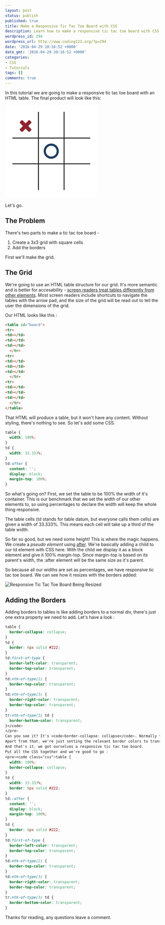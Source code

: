 ```yaml
---
layout: post
status: publish
published: true
title: Make a Responsive Tic Tac Toe Board with CSS
description: Learn how to make a responsive tic tac toe board with CSS and HTML. This tutorial walks you through the process of making responsive squares for your board.
wordpress_id: 294
wordpress_url: http://www.coding123.org/?p=294
date: '2016-04-29 20:16:52 +0000'
date_gmt: '2016-04-29 20:16:52 +0000'
categories:
- CSS
- Tutorials
tags: []
comments: true
---
```


In this tutorial we are going to make a responsive tic tac toe board with an HTML table. The final product will look like this:

<img class="wp-image-295 size-medium aligncenter" src="/assets/2016/04/tic-tac-toe-board-300x300.png" alt="Responsive Tic Tac Toe Board Being Played" width="300" height="300" />

Let's go.

## The Problem

There's two parts to make a tic tac toe board -
1. Create a 3x3 grid with square cells
2. Add the borders

First we'll make the grid.

## The Grid

We're going to use an HTML table structure for our grid. It's more semantic and is better for accesability - <a rel="noopener" href="https://www.paciellogroup.com/blog/2015/01/basic-screen-reader-commands-for-accessibility-testing/">screen readers treat tables differently from other elements</a>. Most screen readers include shortcuts to navigate the tables with the arrow pad, and the size of the grid will be read out to tell the user the dimensions of the grid.

Our HTML looks like this :

```html
<table id="board">
<tr>
<td></td>
<td></td>
<td></td>
  </tr>
<tr>
<td></td>
<td></td>
<td></td>
  </tr>
<tr>
<td></td>
<td></td>
<td></td>
  </tr>
</table>
```

That HTML will produce a table, but it won't have any content. Without styling, there's nothing to see. So let's add some CSS.
```css
table {
  width: 100%;
}
td {
  width: 33.333%;
}
td:after {
  content: '';
  display: block;
  margin-top: 100%;
}
```

So what's going on? First, we set the table to be 100% the width of it's container. This is our benchmark that we set the width of our other elements to, so using percentages to declare the width will keep the whole thing responsive.

The table cells (td stands for table datum, but everyone calls them cells) are given a width of 33.333%. This means each cell will take up a third of the table width.

So far so good, but we need some height! This is where the magic happens. We create a <i>pseudo element</i> using <a rel="noopener" href="https://developer.mozilla.org/en/docs/Web/CSS/::after">after</a>. We're basically adding a child to our td element with CSS here. With the child we display it as a block element and give it 100% margin-top. Since margin-top is based on its parent's width, the :after element will be the same size as it's parent.

So because all our widths are set as percentages, we have responsive tic tac toe board. We can see how it resizes with the borders added:

<img class="wp-image-296 size-medium aligncenter" src="/assets/2016/04/responsive-tic-tac-toe-300x283.gif" alt="Responsive Tic Tac Toe Board Being Resized" width="300" height="283" />

## Adding the Borders

Adding borders to tables is like adding borders to a normal div, there's just one extra property we need to add. Let's have a look :

```css
table {
  border-collapse: collapse;
}
td {
  border: 6px solid #222;
}
td:first-of-type {
  border-left-color: transparent;
  border-top-color: transparent;
}
td:nth-of-type(2) {
  border-top-color: transparent;
}
td:nth-of-type(3) {
  border-right-color: transparent;
  border-top-color: transparent;
}
tr:nth-of-type(3) td {
  border-bottom-color: transparent;
}</code>
</pre>
Can you see it? It's <code>border-collapse: collapse</code>. Normally table borders have a sort of gutter in them, so we need this property to get rid of that.
Apart from that, we're just setting the relevant border colors to transparent using the <a rel="noopener" href="https://developer.mozilla.org/en-US/docs/Web/CSS/:nth-child">nth-child pseudo class</a>. This pseudo class only targets the nth child, so we can target the 2nd td in each column by adding 2 to the nth child pseudo class. We also use the first-of-type pseudo class which targets the first element in a group of elements.
And that's it, we got ourselves a responsive tic tac toe board.
Put all the CSS together and we're good to go :
<pre><code class="css">table {
  width: 100%;
  border-collapse: collapse;
}
td {
  width: 33.333%;
  border: 6px solid #222;
}
td::after {
  content: '';
  display: block;
  margin-top: 100%;
}
td {
  border: 6px solid #222;
}
td:first-of-type {
  border-left-color: transparent;
  border-top-color: transparent;
}
td:nth-of-type(2) {
  border-top-color: transparent;
}
td:nth-of-type(3) {
  border-right-color: transparent;
  border-top-color: transparent;
}
tr:nth-of-type(3) td {
  border-bottom-color: transparent;
}
```

Thanks for reading, any questions leave a comment.
